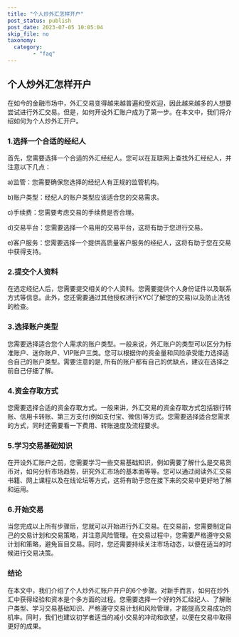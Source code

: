 ```yaml
---
title: "个人炒外汇怎样开户"
post_status: publish
post_date: 2023-07-05 10:05:04
skip_file: no
taxonomy:
  category:
        - "faq"
---
```


## 个人炒外汇怎样开户

在如今的金融市场中，外汇交易变得越来越普遍和受欢迎，因此越来越多的人想要尝试进行外汇交易。但是，如何开设外汇账户成为了第一步。在本文中，我们将介绍如何为个人炒外汇开户。

### 1.选择一个合适的经纪人

首先，您需要选择一个合适的外汇经纪人。您可以在互联网上查找外汇经纪人，并注意以下几点：

a)监管：您需要确保您选择的经纪人有正规的监管机构。

b)账户类型：经纪人的账户类型应该适合您的交易需求。

c)手续费：您需要考虑交易的手续费是否合理。

d)交易平台：您需要选择一个易用的交易平台，这将有助于您进行交易。

e)客户服务：您需要选择一个提供高质量客户服务的经纪人，这将有助于您在交易中获得支持。

### 2.提交个人资料

在选定经纪人后，您需要提交相关的个人资料。您需要提供个人身份证件以及联系方式等信息。此外，您还需要通过其他授权进行KYC(了解您的交易)以及防止洗钱的检查。

### 3.选择账户类型

您需要选择适合您个人需求的账户类型。一般来说，外汇账户的类型可以区分为标准账户、迷你账户、VIP账户三类。您可以根据你的资金量和风险承受能力选择适合自己的账户类型。需要注意的是, 所有的账户都有自己的优缺点，建议在选择之前自己仔细了解。

### 4.资金存取方式

您需要选择合适的资金存取方式。一般来讲，外汇交易的资金存取方式包括银行转账、信用卡转账、第三方支付(例如支付宝、微信)等方式。您需要选择适合您需求的方式，同时还需要看一下费用、转账速度及流程要求。

### 5.学习交易基础知识

在开设外汇账户之前，您需要学习一些交易基础知识，例如需要了解什么是交易货币对，如何分析市场趋势，研究外汇市场的基本面等等。您可以通过阅读外汇交易书籍、网上课程以及在线论坛等方式，这将有助于您在接下来的交易中更好地了解和运用。

### 6.开始交易

当您完成以上所有步骤后，您就可以开始进行外汇交易。在交易前，您需要制定自己的交易计划和交易策略，并注意风险管理。在交易过程中，您需要严格遵守交易计划和策略，避免盲目交易。同时，您还需要持续关注市场动态，以便在适当的时候进行交易决策。

### 结论

在本文中，我们介绍了个人炒外汇账户开户的6个步骤。对新手而言，如何在炒外汇中获得经验和资本是个多方面的过程。您需要选择一个好的外汇经纪人、了解账户类型、学习交易基础知识、严格遵守交易计划和风险管理，才能提高交易成功的机率。同时，我们也建议初学者适当的减小交易的冲动和欲望，以便在交易中取得更好的成果。
